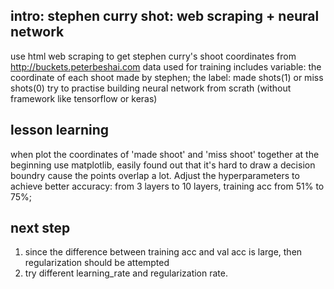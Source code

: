 ## intro: stephen curry shot: web scraping + neural network <br>
use html web scraping to get stephen curry's shoot coordinates from http://buckets.peterbeshai.com
data used for training includes variable: the coordinate of each shoot made by stephen; the label: made shots(1) or miss shots(0)
try to practise building neural network from scrath (without framework like tensorflow or keras)
## lesson learning
when plot the coordinates of 'made shoot' and 'miss shoot' together at the beginning use matplotlib, easily found out that it's hard to draw a decision boundry cause the points overlap a lot.
Adjust the hyperparameters to achieve better accuracy: from 3 layers to 10 layers, training acc from 51% to 75%;
## next step
1. since the difference between training acc and val acc is large, then regularization should be attempted
2. try different learning_rate and regularization rate.
